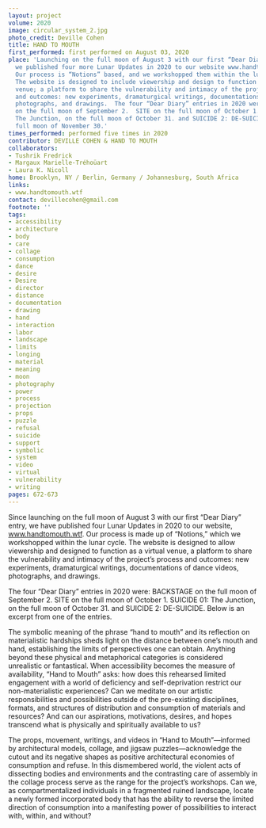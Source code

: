 ```yaml
---
layout: project
volume: 2020
image: circular_system_2.jpg
photo_credit: Deville Cohen
title: HAND TO MOUTH
first_performed: first performed on August 03, 2020
place: 'Launching on the full moon of August 3 with our first “Dear Diary” entry,
  we published four more Lunar Updates in 2020 to our website www.handtomouth.wtf.
  Our process is “Notions” based, and we workshopped them within the lunar cycle.
  The website is designed to include viewership and design to function as a virtual
  venue; a platform to share the vulnerability and intimacy of the project’s process
  and outcomes: new experiments, dramaturgical writings, documentations of dance videos,
  photographs, and drawings.  The four “Dear Diary” entries in 2020 were:  BACKSTAGE
  on the full moon of September 2.  SITE on the full moon of October 1.  SUICIDE 01:
  The Junction, on the full moon of October 31. and SUICIDE 2: DE-SUICIDE, on the
  full moon of November 30.'
times_performed: performed five times in 2020
contributor: DEVILLE COHEN & HAND TO MOUTH
collaborators:
- Tushrik Fredrick
- Margaux Marielle-Tréhoüart
- Laura K. Nicoll
home: Brooklyn, NY / Berlin, Germany / Johannesburg, South Africa
links:
- www.handtomouth.wtf
contact: devillecohen@gmail.com
footnote: ''
tags:
- accessibility
- architecture
- body
- care
- collage
- consumption
- dance
- desire
- Desire
- director
- distance
- documentation
- drawing
- hand
- interaction
- labor
- landscape
- limits
- longing
- material
- meaning
- moon
- photography
- power
- process
- projection
- props
- puzzle
- refusal
- suicide
- support
- symbolic
- system
- video
- virtual
- vulnerability
- writing
pages: 672-673
---
```


Since launching on the full moon of August 3 with our first “Dear Diary” entry, we have published four Lunar Updates in 2020 to our website, www.handtomouth.wtf. Our process is made up of “Notions,” which we workshopped within the lunar cycle. The website is designed to allow viewership and designed to function as a virtual venue, a platform to share the vulnerability and intimacy of the project’s process and outcomes: new experiments, dramaturgical writings, documentations of dance videos, photographs, and drawings.  

The four “Dear Diary” entries in 2020 were: BACKSTAGE on the full moon of September 2. SITE on the full moon of October 1.  SUICIDE 01: The Junction, on the full moon of October 31. and SUICIDE 2: DE-SUICIDE. Below is an excerpt from one of the entries.

The symbolic meaning of the phrase “hand to mouth” and its reflection on materialistic hardships sheds light on the distance between one’s mouth and hand, establishing the limits of perspectives one can obtain. Anything beyond these physical and metaphorical categories is considered unrealistic or fantastical. When accessibility becomes the measure of availability, “Hand to Mouth” asks: how does this rehearsed limited engagement with a world of deficiency and self-deprivation restrict our non-materialistic experiences? Can we meditate on our artistic responsibilities and possibilities outside of the pre-existing disciplines, formats, and structures of distribution and consumption of materials and resources? And can our aspirations, motivations, desires, and hopes transcend what is physically and spiritually available to us?

The props, movement, writings, and videos in “Hand to Mouth”—informed by architectural models, collage, and jigsaw puzzles—acknowledge the cutout and its negative shapes as positive architectural economies of consumption and refuse. In this dismembered world, the violent acts of dissecting bodies and environments and the contrasting care of assembly in the collage process serve as the range for the project’s workshops. Can we, as compartmentalized individuals in a fragmented ruined landscape, locate a newly formed incorporated body that has the ability to reverse the limited direction of consumption into a manifesting power of possibilities to interact with, within, and without?